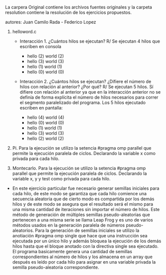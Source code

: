 La carpera Original contiene los archivos fuentes originales y la carpeta resolution contiene la resolución de los ejercicios propuestos.

autores: Juan Camilo Rada - Federico Lopez

1. helloword.c

    - Interacción 1. ¿Cuántos hilos se ejecutan? R/ Se ejecutan 4 hilos que escriben en consola
        - hello (2) world (2)
        - hello (3) world (3)
        - hello (1) world (1)
        - hello (0) world (0)

    - Interacción 2. ¿Cuántos hilos se ejecutan? ¿Difiere el número de hilos con relación al anterior? ¿Por qué? R/ Se ejecutan 5 hilos. Sí difiere con relación al anterior ya que en la interacción anterior no se definía de forma explícita el número de hilos necesarios para correr el segmento paralelizado del programa. Los 5 hilos ejecutado escriben en pantalla:
        - hello (4) world (4)
        - hello (0) world (0)
        - hello (1) world (1)
        - hello (3) world (3)
        - hello (2) world (2)
    
2. Pi. Para la ejecución se utilizo la setencia  #pragma omp parallel que permite la ejecución paralela de ciclos. Declarando la variable x como privada para cada hilo. 
3. Montecarlo. Para la ejecución se utilizo la setencia  #pragma omp parallel que permite la ejecución paralela de ciclos. Declarando la variable x, y y test como privada para cada hilo.

- En este ejercicio particular fue necesario generar semillas iniciales para cada hilo, de este modo se garantiza que cada hilo comience una secuencia aleatoria que de cierto modo es compartida por los demás hilos y de este modo se asegura que el resultado será el mismo para una misma cantidad de iteraciones sin importar el número de hilos. Este método de generación de múltiples semillas pseudo-aleatorias que pertenecen a una misma serie se llama Leap Frog y es uno de varios métodos usados en la generación paralela de números pseudo-aleatorios. Para la generación de semillas iniciales se utilizo la anotiación #pragma omp single que hace que una instrucción sea ejecutada por un único hilo y además bloquea la ejecución de los demás hilos hasta que el bloque anotado con la directiva single sea ejecutado. El programa basicamente genera una cantidad de semillas correspondientes al número de hilos y los almacena en un array que después es leído por cada hilo para asignar en una variable privada la semilla pseudo-aleatoria correspondiente.

